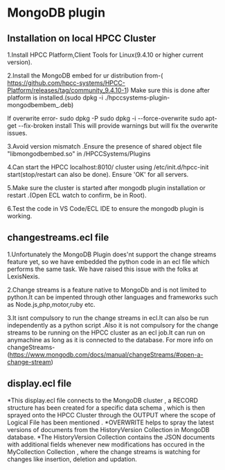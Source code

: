 <h1>MongoDB plugin</h1>

<h2>Installation on local HPCC Cluster</h2>
1.Install HPCC Platform,Client Tools for Linux(9.4.10 or higher current version).

2.Install the MongoDB embed for ur distribution from-( https://github.com/hpcc-systems/HPCC-Platform/releases/tag/community_9.4.10-1)
Make sure this is done after platform is installed.(sudo dpkg -i ./hpccsystems-plugin-mongodbembem_<version>.deb)

If overwrite error-
sudo dpkg -P <package-name>
sudo dpkg -i --force-overwrite <file-path>
sudo apt-get --fix-broken install
This will provide warnings but will fix the overwrite issues.

3.Avoid version mismatch .Ensure the presence of shared object file "libmongodbembed.so" in /HPCCSystems/Plugins

4.Can start the HPCC localhost:8010/ cluster using /etc/init.d/hpcc-init start(stop/restart can also be done).
Ensure 'OK'  for all servers.

5.Make sure the cluster is started after mongodb plugin installation or restart .(Open ECL watch to confirm, be in Root).

6.Test the code in VS Code/ECL IDE to ensure the mongodb plugin is working.






<h2>changestreams.ecl file</h2>

1.Unfortunately the MongoDB Plugin does'nt support the change streams feature yet, so we have embedded the python code in an ecl file which performs the same task.
We have raised this issue with the folks at LexisNexis.

2.Change streams is a feature native to MongoDb and is not limited to python.It can be impented through other languages and frameworks such as Node.js,php,motor,ruby etc.

3.It isnt compulsory to run the change streams in ecl.It can also be run independently as a python script .Also it is not compulsory for the change streams to be running on the HPCC cluster as an ecl job.It can run on anymachine as long as it is connected to the database.
For more info on changeStreams-(https://www.mongodb.com/docs/manual/changeStreams/#open-a-change-stream)





<h2>display.ecl file</h2>

*This display.ecl file connects to the MongoDB cluster , a RECORD structure has been created for a specific data schema , which is then sprayed onto the HPCC Cluster through the OUTPUT where the scope of Logical File has been mentioned .
*OVERWRITE helps to spray the latest versions of documents from the HistoryVersion Collection in MongoDB database.
*The HistoryVersion Collection contains the JSON documents with additional fields whenever new modifications has occured in the MyCollection Collection , where the change streams is watching for changes like insertion, deletion and updation.
